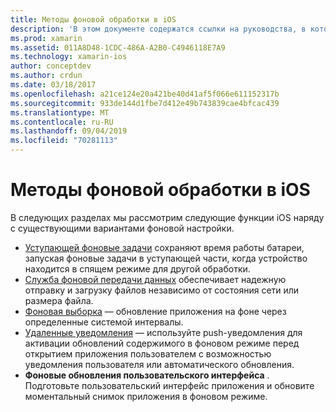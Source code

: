 ```yaml
---
title: Методы фоновой обработки в iOS
description: 'В этом документе содержатся ссылки на руководства, в которых описываются различные методы фонового применения в iOS: фоновые задачи, фоновая служба передачи, фоновая выборка и удаленные уведомления.'
ms.prod: xamarin
ms.assetid: 011A8D48-1CDC-486A-A2B0-C4946118E7A9
ms.technology: xamarin-ios
author: conceptdev
ms.author: crdun
ms.date: 03/18/2017
ms.openlocfilehash: a21ce124e20a421be40d41af5f066e611152317b
ms.sourcegitcommit: 933de144d1fbe7d412e49b743839cae4bfcac439
ms.translationtype: MT
ms.contentlocale: ru-RU
ms.lasthandoff: 09/04/2019
ms.locfileid: "70281113"
---
```

# <a name="ios-backgrounding-techniques"></a>Методы фоновой обработки в iOS

В следующих разделах мы рассмотрим следующие функции iOS наряду с существующими вариантами фоновой настройки.

- [Уступающей фоновые задачи](~/ios/app-fundamentals/backgrounding/ios-backgrounding-techniques/ios-backgrounding-with-tasks.md#background_tasks_in_iOS_7) сохраняют время работы батареи, запуская фоновые задачи в уступающей части, когда устройство находится в спящем режиме для другой обработки.
- [Служба фоновой передачи данных](~/ios/app-fundamentals/backgrounding/ios-backgrounding-techniques/ios-backgrounding-with-tasks.md#background-transfers) обеспечивает надежную отправку и загрузку файлов независимо от состояния сети или размера файла.
- [Фоновая выборка](~/ios/app-fundamentals/backgrounding/ios-backgrounding-techniques/updating-an-application-in-the-background.md#background_fetch) — обновление приложения на фоне через определенные системой интервалы.
- [Удаленные уведомления](~/ios/app-fundamentals/backgrounding/ios-backgrounding-techniques/updating-an-application-in-the-background.md#remote_notifications) — используйте push-уведомления для активации обновлений содержимого в фоновом режиме перед открытием приложения пользователем с возможностью уведомления пользователя или автоматического обновления.
- **Фоновые обновления пользовательского интерфейса** . Подготовьте пользовательский интерфейс приложения и обновите моментальный снимок приложения в фоновом режиме.
